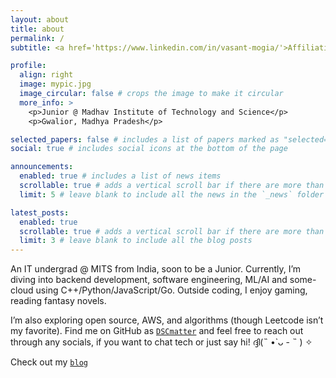 ```yaml
---
layout: about
title: about
permalink: /
subtitle: <a href='https://www.linkedin.com/in/vasant-mogia/'>Affiliations</a>. <a href='https://dscmatter.github.io/books/'>Books</a>. <a href='https://dscmatter.github.io/aboutblog/'>Other site</a>

profile:
  align: right
  image: mypic.jpg
  image_circular: false # crops the image to make it circular
  more_info: >
    <p>Junior @ Madhav Institute of Technology and Science</p>
    <p>Gwalior, Madhya Pradesh</p>

selected_papers: false # includes a list of papers marked as "selected={true}"
social: true # includes social icons at the bottom of the page

announcements:
  enabled: true # includes a list of news items
  scrollable: true # adds a vertical scroll bar if there are more than 3 news items
  limit: 5 # leave blank to include all the news in the `_news` folder

latest_posts:
  enabled: true
  scrollable: true # adds a vertical scroll bar if there are more than 3 new posts items
  limit: 3 # leave blank to include all the blog posts
---
```


An IT undergrad @ MITS from India, soon to be a Junior. Currently, I’m diving into backend development, software engineering, ML/AI and some-cloud using C++/Python/JavaScript/Go. Outside coding, I enjoy gaming, reading fantasy novels.

I’m also exploring open source, AWS, and algorithms (though Leetcode isn’t my favorite). Find me on GitHub as [`DSCmatter`](https://github.com/DSCmatter) and feel free to reach out through any socials, if you want to chat tech or just say hi! ദ്ദി(˵ •̀ ᴗ - ˵ ) ✧

Check out my [`blog`](https://dscmatter.github.io/blog/)
